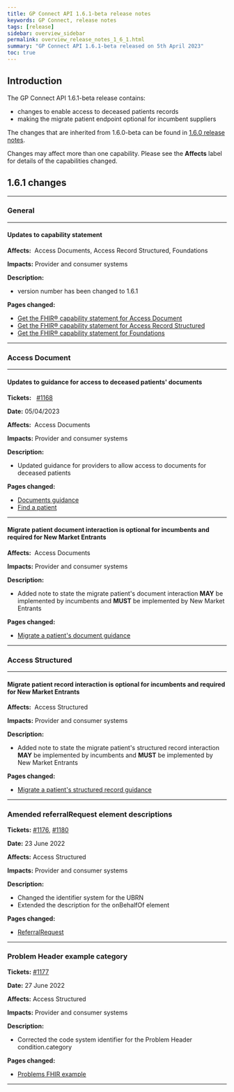 ```yaml
---
title: GP Connect API 1.6.1-beta release notes
keywords: GP Connect, release notes
tags: [release]
sidebar: overview_sidebar
permalink: overview_release_notes_1_6_1.html
summary: "GP Connect API 1.6.1-beta released on 5th April 2023"
toc: true
---
```


## Introduction ##

The GP Connect API 1.6.1-beta release contains:

- changes to enable access to deceased patients records
- making the migrate patient endpoint optional for incumbent suppliers

The changes that are inherited from 1.6.0-beta can be found in [1.6.0 release notes](overview_release_notes_1_6_0.html).

Changes may affect more than one capability. Please see the **Affects** label for details of the capabilities changed.

## 1.6.1 changes ##

---

### General

---

#### Updates to capability statement

**Affects:**&nbsp; Access Documents, Access Record Structured, Foundations

**Impacts:** Provider and consumer systems

**Description:**

- version number has been changed to 1.6.1

**Pages changed:**

- [Get the FHIR&reg; capability statement for Access Document](access_documents_use_case_get_the_fhir_capability_statement.html)
- [Get the FHIR&reg; capability statement for Access Record Structured](accessrecord_structured_get_the_fhir_capability_statement.html)
- [Get the FHIR&reg; capability statement for Foundations](foundations_use_case_get_the_fhir_capability_statement.html)

---

### Access Document

---

#### Updates to guidance for access to deceased patients' documents

**Tickets:** &nbsp; [#1168](https://github.com/nhsconnect/gpconnect/issues/1168)

**Date:** 05/04/2023

**Affects:**&nbsp; Access Documents

**Impacts:** Provider and consumer systems

**Description:**

- Updated guidance for providers to allow access to documents for deceased patients

**Pages changed:**

- [Documents guidance](access_documents_development_documents_guidance.html#documents-for-deceased-patients)
- [Find a patient](access_documents_use_case_find_a_patient.html)

---

#### Migrate patient document interaction is optional for incumbents and required for New Market Entrants

**Affects:**&nbsp; Access Documents

**Impacts:** Provider and consumer systems

**Description:**

- Added note to state the migrate patient's document interaction **MAY** be implemented by incumbents and **MUST** be implemented by New Market Entrants

**Pages changed:**

- [Migrate a patient's document guidance](access_documents_development_migrate_patient_documents.html)

---

### Access Structured

---

#### Migrate patient record interaction is optional for incumbents and required for New Market Entrants

**Affects:**&nbsp; Access Structured

**Impacts:** Provider and consumer systems

**Description:**

- Added note to state the migrate patient's structured record interaction **MAY** be implemented by incumbents and **MUST** be implemented by New Market Entrants

**Pages changed:**

- [Migrate a patient's structured record guidance](accessrecord_structured_development_migrate_patient_record.html)

---

### Amended referralRequest element descriptions

**Tickets:** [#1176](https://github.com/nhsconnect/gpconnect/issues/1176), [#1180](https://github.com/nhsconnect/gpconnect/issues/1180)

**Date:** 23 June 2022

**Affects:** Access Structured

**Impacts:** Provider and consumer systems

**Description:**

- Changed the identifier system for the UBRN
- Extended the description for the onBehalfOf element

**Pages changed:**

- [ReferralRequest](accessrecord_structured_development_referralrequest.html)

---

### Problem Header example category

**Tickets:** [#1177](https://github.com/nhsconnect/gpconnect/issues/1177)

**Date:** 27 June 2022

**Affects:** Access Structured

**Impacts:** Provider and consumer systems

**Description:**

- Corrected the code system identifier for the Problem Header condition.category

**Pages changed:**

- [Problems FHIR example](pages/accessrecord_structured/consultations_response1.json)

---
